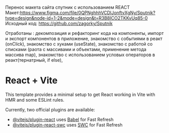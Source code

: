 Перенос макета сайта спутник с использованием REACT
Макет:https://www.figma.com/file/0QPNghhhVCDlJonftvXgNy/Sputnik?type=design&node-id=1-2&mode=design&t=R3B8ICO2TKKvUq85-0
Исходный код: https://github.com/zagorky/Sputnik

Отработаны :
декомпозиция и рефакторинг кода на компоненты,
импорт и экспорт компонентов в приложение,
знакомство с событиями в реакт (onClick),
знакомство с хуками (useState),
знакомство с работой со списками (раота с массивами и объектами, применение метода массива map),
знакомство с использованием условых операторов в реакт(тернатрный, if else),







# React + Vite

This template provides a minimal setup to get React working in Vite with HMR and some ESLint rules.

Currently, two official plugins are available:

- [@vitejs/plugin-react](https://github.com/vitejs/vite-plugin-react/blob/main/packages/plugin-react/README.md) uses [Babel](https://babeljs.io/) for Fast Refresh
- [@vitejs/plugin-react-swc](https://github.com/vitejs/vite-plugin-react-swc) uses [SWC](https://swc.rs/) for Fast Refresh
